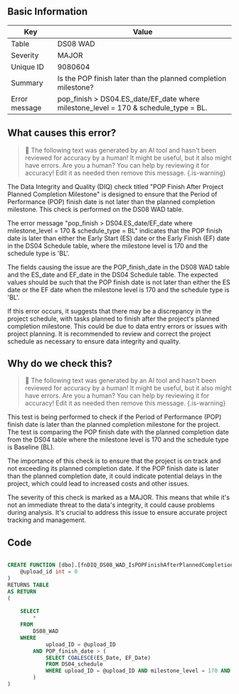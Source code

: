 ## Basic Information
| Key         | Value          |
|-------------|----------------|
| Table       | DS08 WAD |
| Severity    | MAJOR |
| Unique ID   | 9080604   |
| Summary     | Is the POP finish later than the planned completion milestone? |
| Error message | pop_finish > DS04.ES_date/EF_date where milestone_level = 170 & schedule_type = BL. |

## What causes this error?

> :robot: The following text was generated by an AI tool and hasn't been reviewed for accuracy by a human! It might be useful, but it also might have errors. Are you a human? You can help by reviewing it for accuracy! Edit it as needed then remove this message.
{.is-warning}

The Data Integrity and Quality (DIQ) check titled "POP Finish After Project Planned Completion Milestone" is designed to ensure that the Period of Performance (POP) finish date is not later than the planned completion milestone. This check is performed on the DS08 WAD table.

The error message "pop_finish > DS04.ES_date/EF_date where milestone_level = 170 & schedule_type = BL" indicates that the POP finish date is later than either the Early Start (ES) date or the Early Finish (EF) date in the DS04 Schedule table, where the milestone level is 170 and the schedule type is 'BL'. 

The fields causing the issue are the POP_finish_date in the DS08 WAD table and the ES_date and EF_date in the DS04 Schedule table. The expected values should be such that the POP finish date is not later than either the ES date or the EF date when the milestone level is 170 and the schedule type is 'BL'. 

If this error occurs, it suggests that there may be a discrepancy in the project schedule, with tasks planned to finish after the project's planned completion milestone. This could be due to data entry errors or issues with project planning. It is recommended to review and correct the project schedule as necessary to ensure data integrity and quality.
## Why do we check this?

> :robot: The following text was generated by an AI tool and hasn't been reviewed for accuracy by a human! It might be useful, but it also might have errors. Are you a human? You can help by reviewing it for accuracy! Edit it as needed then remove this message.
{.is-warning}

This test is being performed to check if the Period of Performance (POP) finish date is later than the planned completion milestone for the project. The test is comparing the POP finish date with the planned completion date from the DS04 table where the milestone level is 170 and the schedule type is Baseline (BL). 

The importance of this check is to ensure that the project is on track and not exceeding its planned completion date. If the POP finish date is later than the planned completion date, it could indicate potential delays in the project, which could lead to increased costs and other issues. 

The severity of this check is marked as a MAJOR. This means that while it's not an immediate threat to the data's integrity, it could cause problems during analysis. It's crucial to address this issue to ensure accurate project tracking and management.
## Code

```sql

CREATE FUNCTION [dbo].[fnDIQ_DS08_WAD_IsPOPFinishAfterPlannedCompletionBL] (
	@upload_id int = 0
)
RETURNS TABLE
AS RETURN
(
	
	SELECT 
		*
	FROM
		DS08_WAD
	WHERE
			upload_ID = @upload_ID  
		AND POP_finish_date > (
			SELECT COALESCE(ES_Date, EF_Date)
			FROM DS04_schedule
			WHERE upload_ID = @upload_ID AND milestone_level = 170 AND schedule_type = 'BL'
		)
)
```
